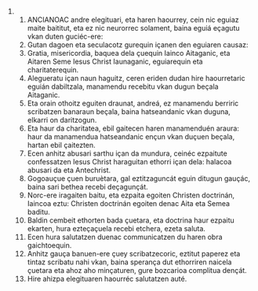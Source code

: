 <ol>
  <li>
    <ol>
      <li>ANCIANOAC andre elegituari, eta haren haourrey, cein nic eguiaz maite baititut, eta ez nic neurorrec solament, baina eguiá eçagutu vkan duten guciéc-ere:</li>
      <li>Gutan dagoen eta seculacotz gurequin içanen den eguiaren causaz:</li>
      <li>Gratia, misericordia, baquea dela çuequin Iainco Aitaganic, eta Aitaren Seme Iesus Christ Iaunaganic, eguiarequin eta charitaterequin.</li>
      <li>Alegueratu içan naun haguitz, ceren eriden dudan hire haourretaric eguián dabiltzala, manamendu recebitu vkan dugun beçala Aitaganic.</li>
      <li>Eta orain othoitz eguiten draunat, andreá, ez manamendu berriric scribatzen banaraun beçala, baina hatseandanic vkan duguna, elkarri on daritzogun.</li>
      <li>Eta haur da charitatea, ebil gaitecen haren manamenduén araura: haur da manamendua hatseandanic ençun vkan duçuen beçala, hartan ebil çaitezten.</li>
      <li>Ecen anhitz abusari sarthu içan da mundura, ceinéc ezpaitute confessatzen Iesus Christ haraguitan ethorri içan dela: halacoa abusari da eta Antechrist.</li>
      <li>Gogoauçue çuen buruètara, gal eztitzaguncát eguin ditugun gauçác, baina sari bethea recebi deçagunçát.</li>
      <li>Norc-ere iragaiten baitu, eta ezpaita egoiten Christen doctrinán, Iaincoa eztu: Christen doctrinán egoiten denac Aita eta Semea baditu.</li>
      <li>Baldin cembeit ethorten bada çuetara, eta doctrina haur ezpaitu ekarten, hura ezteçaçuela recebi etchera, ezeta saluta.</li>
      <li>Ecen hura salutatzen duenac communicatzen du haren obra gaichtoequin.</li>
      <li>Anhitz gauça banuen-ere çuey scribatzecoric, eztitut paperez eta tintaz scribatu nahi vkan, baina sperança dut ethorriren naicela çuetara eta ahoz aho minçaturen, gure bozcarioa complitua dençát.</li>
      <li>Hire ahizpa elegituaren haourréc salutatzen auté.</li>
    </ol>
  </li>
</ol>